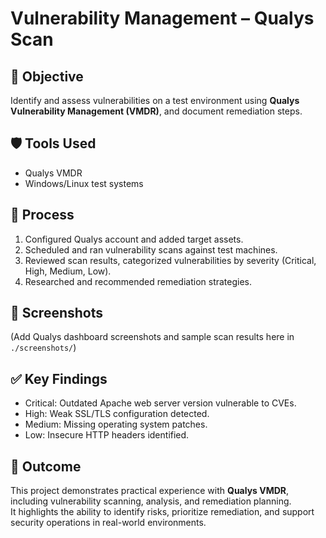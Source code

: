 # Vulnerability Management – Qualys Scan

## 🎯 Objective
Identify and assess vulnerabilities on a test environment using **Qualys Vulnerability Management (VMDR)**, and document remediation steps.

## 🛡 Tools Used
- Qualys VMDR
- Windows/Linux test systems

## 📝 Process
1. Configured Qualys account and added target assets.
2. Scheduled and ran vulnerability scans against test machines.
3. Reviewed scan results, categorized vulnerabilities by severity (Critical, High, Medium, Low).
4. Researched and recommended remediation strategies.

## 📸 Screenshots
(Add Qualys dashboard screenshots and sample scan results here in `./screenshots/`)

## ✅ Key Findings
- Critical: Outdated Apache web server version vulnerable to CVEs.
- High: Weak SSL/TLS configuration detected.
- Medium: Missing operating system patches.
- Low: Insecure HTTP headers identified.

## 📌 Outcome
This project demonstrates practical experience with **Qualys VMDR**, including vulnerability scanning, analysis, and remediation planning.  
It highlights the ability to identify risks, prioritize remediation, and support security operations in real-world environments.
